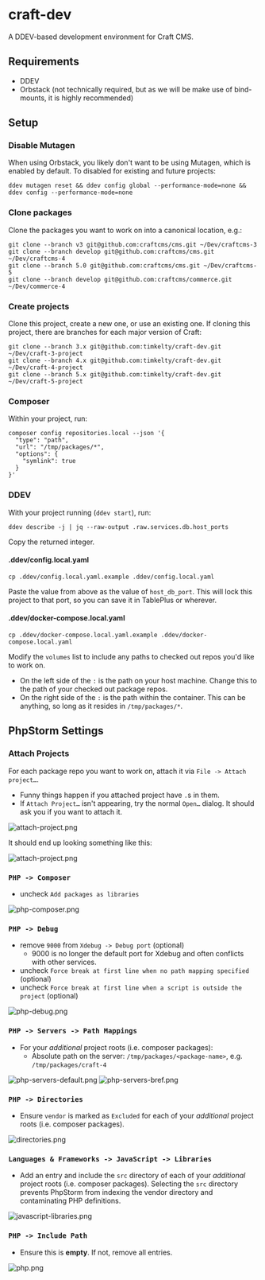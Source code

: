 # craft-dev

A DDEV-based development environment for Craft CMS.

## Requirements

- DDEV
- Orbstack (not technically required, but as we will be make use of bind-mounts, it is highly recommended)

## Setup

### Disable Mutagen

When using Orbstack, you likely don't want to be using Mutagen, which is enabled by default. To disabled for existing and future projects:

```shell
ddev mutagen reset && ddev config global --performance-mode=none && ddev config --performance-mode=none
```

### Clone packages

Clone the packages you want to work on into a canonical location, e.g.:

```shell
git clone --branch v3 git@github.com:craftcms/cms.git ~/Dev/craftcms-3
git clone --branch develop git@github.com:craftcms/cms.git ~/Dev/craftcms-4
git clone --branch 5.0 git@github.com:craftcms/cms.git ~/Dev/craftcms-5
git clone --branch develop git@github.com:craftcms/commerce.git ~/Dev/commerce-4
``` 

### Create projects

Clone this project, create a new one, or use an existing one.
If cloning this project, there are branches for each major version of Craft:

```shell
git clone --branch 3.x git@github.com:timkelty/craft-dev.git ~/Dev/craft-3-project
git clone --branch 4.x git@github.com:timkelty/craft-dev.git ~/Dev/craft-4-project
git clone --branch 5.x git@github.com:timkelty/craft-dev.git ~/Dev/craft-5-project
```

### Composer

Within your project, run:

```shell
composer config repositories.local --json '{
  "type": "path",
  "url": "/tmp/packages/*",
  "options": {
    "symlink": true
  }
}'
```

### DDEV

With your project running (`ddev start`), run:

```shell
ddev describe -j | jq --raw-output .raw.services.db.host_ports
```

Copy the returned integer.

#### .ddev/config.local.yaml

```shell
cp .ddev/config.local.yaml.example .ddev/config.local.yaml
```

Paste the value from above as the value of `host_db_port`.
This will lock this project to that port, so you can save it in TablePlus or wherever.

#### .ddev/docker-compose.local.yaml

```shell
cp .ddev/docker-compose.local.yaml.example .ddev/docker-compose.local.yaml
```
Modify the `volumes` list to include any paths to checked out repos you'd like to work on.

  - On the left side of the `:` is the path on your host machine. Change this to the path of your checked out package repos.
  - On the right side of the `:` is the path within the container. This can be anything, so long as it resides in `/tmp/packages/*`.

## PhpStorm Settings

### Attach Projects

For each package repo you want to work on, attach it via `File -> Attach project…`.

- Funny things happen if you attached project have `.`s in them.
- If `Attach Project…` isn't appearing, try the normal `Open…` dialog. It should ask you if you want to attach it. 

![attach-project.png](storage/docs/attach-project.png)

It should end up looking something like this:

![attach-project.png](storage/docs/attached-projects-sidebar.png)


### `PHP -> Composer`

- uncheck `Add packages as libraries`

![php-composer.png](storage/docs/php-composer.png)

### `PHP -> Debug`

- remove `9000` from `Xdebug -> Debug port` (optional)
  - 9000 is no longer the default port for Xdebug and often conflicts with other services.
- uncheck `Force break at first line when no path mapping specified` (optional)
- uncheck `Force break at first line when a script is outside the project` (optional)

![php-debug.png](storage/docs/php-debug.png)

### `PHP -> Servers -> Path Mappings`

- For your _additional_ project roots (i.e. composer packages):
  - Absolute path on the server: `/tmp/packages/<package-name>`, e.g. `/tmp/packages/craft-4`

![php-servers-default.png](storage/docs/php-servers-default.png)
![php-servers-bref.png](storage/docs/php-servers-bref.png)

### `PHP -> Directories`

- Ensure `vendor` is marked as `Excluded` for each of your _additional_ project roots (i.e. composer packages).

![directories.png](storage/docs/directories.png)

### `Languages & Frameworks -> JavaScript -> Libraries`

- Add an entry and include the `src` directory of each of your _additional_ project roots (i.e. composer packages). Selecting the `src` directory prevents PhpStorm from indexing the vendor directory and contaminating PHP definitions.

![javascript-libraries.png](storage/docs/javascript-libraries.png)

### `PHP -> Include Path`

- Ensure this is **empty**. If not, remove all entries.

![php.png](storage/docs/php.png)
